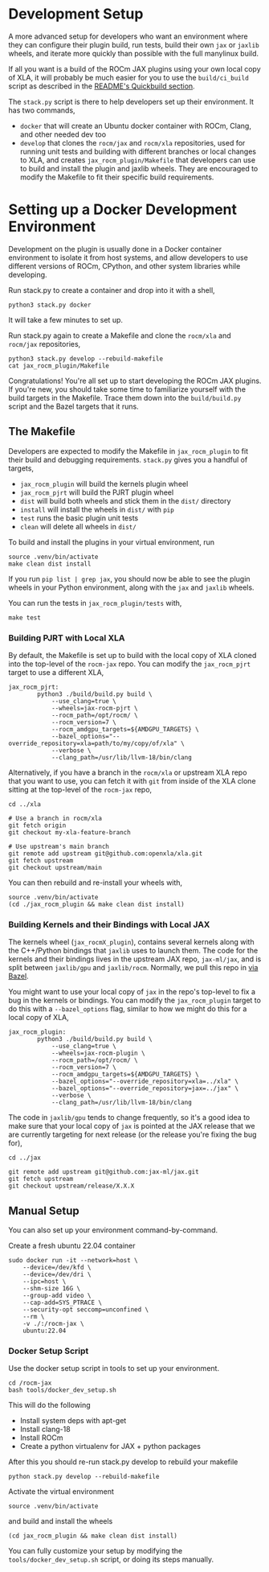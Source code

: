 # Development Setup

A more advanced setup for developers who want an environment where they can
configure their plugin build, run tests, build their own `jax` or `jaxlib`
wheels, and iterate more quickly than possible with the full manylinux build.

If all you want is a build of the ROCm JAX plugins using your own local copy
of XLA, it will probably be much easier for you to use the `build/ci_build`
script as described in the [README's Quickbuild section](README.md#Quickbuild).

The `stack.py` script is there to help developers set up their environment. It
has two commands,

  - `docker` that will create an Ubuntu docker container with ROCm, Clang, and
    other needed dev too
  - `develop` that clones the `rocm/jax` and `rocm/xla` repositories, used for
    running unit tests and building with different branches or local changes
    to XLA, and creates `jax_rocm_plugin/Makefile` that developers can use to
    build and install the plugin and jaxlib wheels. They are encouraged to
    modify the Makefile to fit their specific build requirements.

# Setting up a Docker Development Environment

Development on the plugin is usually done in a Docker container environment
to isolate it from host systems, and allow developers to use different versions
of ROCm, CPython, and other system libraries while developing.

Run stack.py to create a container and drop into it with a shell,
```shell
python3 stack.py docker
```
It will take a few minutes to set up.

Run stack.py again to create a Makefile and clone the `rocm/xla` and
`rocm/jax` repositories,
```shell
python3 stack.py develop --rebuild-makefile
cat jax_rocm_plugin/Makefile
```

Congratulations! You're all set up to start developing the ROCm JAX plugins.
If you're new, you should take some time to familiarize yourself with the
build targets in the Makefile. Trace them down into the `build/build.py`
script and the Bazel targets that it runs.

## The Makefile

Developers are expected to modify the Makefile in `jax_rocm_plugin` to fit
their build and debugging requirements. `stack.py` gives you a handful of
targets,

  - `jax_rocm_plugin` will build the kernels plugin wheel
  - `jax_rocm_pjrt` will build the PJRT plugin wheel
  - `dist` will build both wheels and stick them in the `dist/` directory
  - `install` will install the wheels in `dist/` with `pip`
  - `test` runs the basic plugin unit tests
  - `clean` will delete all wheels in `dist/`

To build and install the plugins in your virtual environment, run
```shell
source .venv/bin/activate
make clean dist install
```

If you run `pip list | grep jax`, you should now be able to see the plugin
wheels in your Python environment, along with the `jax` and `jaxlib` wheels.

You can run the tests in `jax_rocm_plugin/tests` with,
```shell
make test
```

### Building PJRT with Local XLA

By default, the Makefile is set up to build with the local copy of XLA cloned
into the top-level of the `rocm-jax` repo. You can modify the `jax_rocm_pjrt`
target to use a different XLA,
```shell
jax_rocm_pjrt:
        python3 ./build/build.py build \
            --use_clang=true \
            --wheels=jax-rocm-pjrt \
            --rocm_path=/opt/rocm/ \
            --rocm_version=7 \
            --rocm_amdgpu_targets=${AMDGPU_TARGETS} \
            --bazel_options="--override_repository=xla=path/to/my/copy/of/xla" \
            --verbose \
            --clang_path=/usr/lib/llvm-18/bin/clang
```

Alternatively, if you have a branch in the `rocm/xla` or upstream XLA repo
that you want to use, you can fetch it with `git` from inside of the XLA clone
sitting at the top-level of the `rocm-jax` repo,
```shell
cd ../xla

# Use a branch in rocm/xla
git fetch origin
git checkout my-xla-feature-branch

# Use upstream's main branch
git remote add upstream git@github.com:openxla/xla.git
git fetch upstream
git checkout upstream/main
```

You can then rebuild and re-install your wheels with,
```shell
source .venv/bin/activate
(cd ./jax_rocm_plugin && make clean dist install)
```

### Building Kernels and their Bindings with Local JAX

The kernels wheel (`jax_rocmX_plugin`), contains several kernels along with
the C++/Python bindings that `jaxlib` uses to launch them. The code for the
kernels and their bindings lives in the upstream JAX repo, `jax-ml/jax`, and
is split between `jaxlib/gpu` and `jaxlib/rocm`. Normally, we pull this repo
in [via Bazel](https://github.com/ROCm/rocm-jax/blob/master/jax_rocm_plugin/third_party/jax/workspace.bzl#L12).

You  might want to use your local copy of `jax` in the repo's top-level to
fix a bug in the kernels or bindings. You can modify the `jax_rocm_plugin`
target to do this with a `--bazel_options` flag, similar to how we might do
this for a local copy of XLA,
```shell
jax_rocm_plugin:
        python3 ./build/build.py build \
            --use_clang=true \
            --wheels=jax-rocm-plugin \
            --rocm_path=/opt/rocm/ \
            --rocm_version=7 \
            --rocm_amdgpu_targets=${AMDGPU_TARGETS} \
            --bazel_options="--override_repository=xla=../xla" \
            --bazel_options="--override_repository=jax=../jax" \
            --verbose \
            --clang_path=/usr/lib/llvm-18/bin/clang
```

The code in `jaxlib/gpu` tends to change frequently, so it's a good idea to
make sure that your local copy of `jax` is pointed at the JAX release that
we are currently targeting for next release (or the release you're fixing the
bug for),
```shell
cd ../jax

git remote add upstream git@github.com:jax-ml/jax.git
git fetch upstream
git checkout upstream/release/X.X.X
```

## Manual Setup

You can also set up your environment command-by-command.

Create a fresh ubuntu 22.04 container
```
sudo docker run -it --network=host \
    --device=/dev/kfd \
    --device=/dev/dri \
    --ipc=host \
    --shm-size 16G \
    --group-add video \
    --cap-add=SYS_PTRACE \
    --security-opt seccomp=unconfined \
    --rm \
    -v ./:/rocm-jax \
    ubuntu:22.04
```

### Docker Setup Script

Use the docker setup script in tools to set up your environment.

```
cd /rocm-jax
bash tools/docker_dev_setup.sh
```

This will do the following
  - Install system deps with apt-get
  - Install clang-18
  - Install ROCm
  - Create a python virtualenv for JAX + python packages


After this you should re-run stack.py develop to rebuild your makefile
```
python stack.py develop --rebuild-makefile
```

Activate the virtual environment
```shell
source .venv/bin/activate
```
and build and install the wheels
```shell
(cd jax_rocm_plugin && make clean dist install)
```

You can fully customize your setup by modifying the 
`tools/docker_dev_setup.sh` script, or doing its steps manually.

